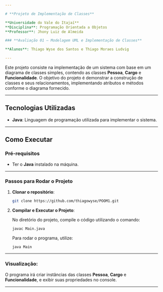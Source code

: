 ```yaml
---

# **Projeto de Implementação de Classes**

**Universidade do Vale do Itajaí**  
**Disciplina**: Programação Orientada a Objetos  
**Professor**: Jhony Luiz de Almeida

### **Avaliação 01 – Modelagem UML e Implementação de Classes**

**Alunos**: Thiago Wyse dos Santos e Thiago Moraes Ludvig

---
```


Este projeto consiste na implementação de um sistema com base em um diagrama de classes simples, contendo as classes **Pessoa**, **Cargo** e **Funcionalidade**. O objetivo do projeto é demonstrar a construção de classes e seus relacionamentos, implementando atributos e métodos conforme o diagrama fornecido.

---

## **Tecnologias Utilizadas**

- **Java**: Linguagem de programação utilizada para implementar o sistema.

---

## **Como Executar**

### **Pré-requisitos**

- Ter o **Java** instalado na máquina.

---

### **Passos para Rodar o Projeto**

1. **Clonar o repositório**:

   ```bash
   git clone https://github.com/thiagowyse/POOM1.git
   ```

2. **Compilar e Executar o Projeto**:

   No diretório do projeto, compile o código utilizando o comando:

   ```bash
   javac Main.java
   ```

   Para rodar o programa, utilize:

   ```bash
   java Main
   ```

---

### **Visualização**:

O programa irá criar instâncias das classes **Pessoa**, **Cargo** e **Funcionalidade**, e exibir suas propriedades no console.

---